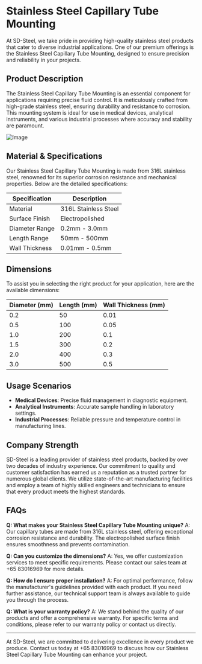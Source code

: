 # Stainless Steel Capillary Tube Mounting

At SD-Steel, we take pride in providing high-quality stainless steel products that cater to diverse industrial applications. One of our premium offerings is the Stainless Steel Capillary Tube Mounting, designed to ensure precision and reliability in your projects.

## Product Description

The Stainless Steel Capillary Tube Mounting is an essential component for applications requiring precise fluid control. It is meticulously crafted from high-grade stainless steel, ensuring durability and resistance to corrosion. This mounting system is ideal for use in medical devices, analytical instruments, and various industrial processes where accuracy and stability are paramount.

![Image](https://github.com/user-attachments/assets/2567258e-e124-4816-932d-1809bd27ef0b)

## Material & Specifications

Our Stainless Steel Capillary Tube Mounting is made from 316L stainless steel, renowned for its superior corrosion resistance and mechanical properties. Below are the detailed specifications:

| Specification | Description |
|---------------|-------------|
| Material      | 316L Stainless Steel |
| Surface Finish| Electropolished |
| Diameter Range| 0.2mm - 3.0mm |
| Length Range  | 50mm - 500mm |
| Wall Thickness| 0.01mm - 0.5mm |

## Dimensions

To assist you in selecting the right product for your application, here are the available dimensions:

| Diameter (mm) | Length (mm) | Wall Thickness (mm) |
|---------------|-------------|---------------------|
| 0.2           | 50          | 0.01                |
| 0.5           | 100         | 0.05                |
| 1.0           | 200         | 0.1                 |
| 1.5           | 300         | 0.2                 |
| 2.0           | 400         | 0.3                 |
| 3.0           | 500         | 0.5                 |

## Usage Scenarios

- **Medical Devices**: Precise fluid management in diagnostic equipment.
- **Analytical Instruments**: Accurate sample handling in laboratory settings.
- **Industrial Processes**: Reliable pressure and temperature control in manufacturing lines.

## Company Strength

SD-Steel is a leading provider of stainless steel products, backed by over two decades of industry experience. Our commitment to quality and customer satisfaction has earned us a reputation as a trusted partner for numerous global clients. We utilize state-of-the-art manufacturing facilities and employ a team of highly skilled engineers and technicians to ensure that every product meets the highest standards.

## FAQs

**Q: What makes your Stainless Steel Capillary Tube Mounting unique?**
A: Our capillary tubes are made from 316L stainless steel, offering exceptional corrosion resistance and durability. The electropolished surface finish ensures smoothness and prevents contamination.

**Q: Can you customize the dimensions?**
A: Yes, we offer customization services to meet specific requirements. Please contact our sales team at +65 83016969 for more details.

**Q: How do I ensure proper installation?**
A: For optimal performance, follow the manufacturer's guidelines provided with each product. If you need further assistance, our technical support team is always available to guide you through the process.

**Q: What is your warranty policy?**
A: We stand behind the quality of our products and offer a comprehensive warranty. For specific terms and conditions, please refer to our warranty policy or contact us directly.

---

At SD-Steel, we are committed to delivering excellence in every product we produce. Contact us today at +65 83016969 to discuss how our Stainless Steel Capillary Tube Mounting can enhance your project.